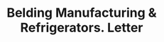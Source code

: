 ---
doi: 10.7916/D8SN1N0Z
date_other: '1894'
date_other_textual: '1894'
form: correspondence
genre:
- Letters (correspondence)
name:
- Belding Manufacturing & Refrigerators
object_in_context_url: https://biggert.cul.columbia.edu/items/view/ave_biggert_00957
subject_hierarchical_geographic:
- New York, New York, United States
subject_name:
- Belding Manufacturing & Refrigerators
title: Belding Manufacturing & Refrigerators. Letter
sort_title: Belding Manufacturing & Refrigerators. Letter
call_number: ave_biggert_00957
coordinates:
- 40.71277777777778,-74.00583333333333
pid: ave_biggert_00957
identifiers: ave_biggert_00957
thumbnail: https://derivativo-2.library.columbia.edu/iiif/2/ldpd:344326/full/!256,256/0/native.jpg
permalink: /biggert/ave_biggert_00957/
layout: iiif-image-page
---